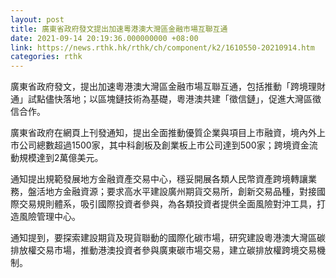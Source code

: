 ```yaml
---
layout: post
title: 廣東省政府發文提出加速粵港澳大灣區金融市場互聯互通
date: 2021-09-14 20:19:36.000000000 +08:00
link: https://news.rthk.hk/rthk/ch/component/k2/1610550-20210914.htm
categories: rthk
---
```


廣東省政府發文，提出加速粵港澳大灣區金融市場互聯互通，包括推動「跨境理財通」試點儘快落地；以區塊鏈技術為基礎，粵港澳共建「徵信鏈」，促進大灣區徵信合作。

廣東省政府在網頁上刊發通知，提出全面推動優質企業與項目上市融資，境內外上市公司總數超過1500家，其中科創板及創業板上市公司達到500家；跨境資金流動規模達到2萬億美元。

通知提出規範發展地方金融資產交易中心，穩妥開展各類人民幣資產跨境轉讓業務，盤活地方金融資源；要求高水平建設廣州期貨交易所，創新交易品種，對接國際交易規則體系，吸引國際投資者參與，為各類投資者提供全面風險對沖工具，打造風險管理中心。

通知提到，要探索建設期貨及現貨聯動的國際化碳市場，研究建設粵港澳大灣區碳排放權交易市場，推動港澳投資者參與廣東碳市場交易，建立碳排放權跨境交易機制。

